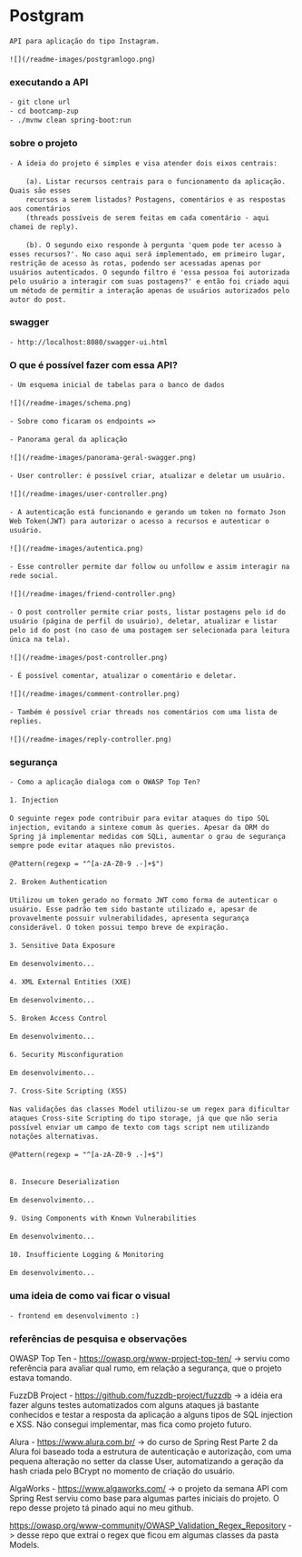 # Postgram

    API para aplicação do tipo Instagram.
    
    ![](/readme-images/postgramlogo.png)

### executando a API

    - git clone url
    - cd bootcamp-zup
    - ./mvnw clean spring-boot:run

### sobre o projeto

    - A ideia do projeto é simples e visa atender dois eixos centrais:

        (a). Listar recursos centrais para o funcionamento da aplicação. Quais são esses 
        recursos a serem listados? Postagens, comentários e as respostas aos comentários
        (threads possíveis de serem feitas em cada comentário - aqui chamei de reply).

        (b). O segundo eixo responde à pergunta 'quem pode ter acesso à esses recursos?'. No caso aqui será implementado, em primeiro lugar, restrição de acesso às rotas, podendo ser acessadas apenas por usuários autenticados. O segundo filtro é 'essa pessoa foi autorizada pelo usuário a interagir com suas postagens?' e então foi criado aqui um método de permitir a interação apenas de usuários autorizados pelo autor do post.

### swagger

    - http://localhost:8080/swagger-ui.html
      
### O que é possível fazer com essa API?

	- Um esquema inicial de tabelas para o banco de dados

	![](/readme-images/schema.png)

	- Sobre como ficaram os endpoints =>
	
	- Panorama geral da aplicação
	
	![](/readme-images/panorama-geral-swagger.png)
	
	- User controller: é possível criar, atualizar e deletar um usuário.
	
	![](/readme-images/user-controller.png)
	
	- A autenticação está funcionando e gerando um token no formato Json Web Token(JWT) para autorizar o acesso a recursos e autenticar o usuário.
	
	![](/readme-images/autentica.png)
	
	- Esse controller permite dar follow ou unfollow e assim interagir na rede social.
	
	![](/readme-images/friend-controller.png)
	
	- O post controller permite criar posts, listar postagens pelo id do usuário (página de perfil do usuário), deletar, atualizar e listar pelo id do post (no caso de uma postagem ser selecionada para leitura única na tela).
	
	![](/readme-images/post-controller.png)
	
	- É possível comentar, atualizar o comentário e deletar.
	
	![](/readme-images/comment-controller.png)
	
	- Também é possível criar threads nos comentários com uma lista de replies.
	
	![](/readme-images/reply-controller.png)


### segurança

    - Como a aplicação dialoga com o OWASP Top Ten?

    1. Injection
    
    O seguinte regex pode contribuir para evitar ataques do tipo SQL injection, evitando a sintexe comum às queries. Apesar da ORM do Spring já implementar medidas com SQLi, aumentar o grau de segurança sempre pode evitar ataques não previstos.
    
    @Pattern(regexp = "^[a-zA-Z0-9 .-]+$")
    
    2. Broken Authentication
    
    Utilizou um token gerado no formato JWT como forma de autenticar o usuário. Esse padrão tem sido bastante utilizado e, apesar de provavelmente possuir vulnerabilidades, apresenta segurança considerável. O token possui tempo breve de expiração.
    
    3. Sensitive Data Exposure
    
    Em desenvolvimento...
    
    4. XML External Entities (XXE)
    
    Em desenvolvimento...
    
    5. Broken Access Control
    
    Em desenvolvimento...
    
    6. Security Misconfiguration
    
    Em desenvolvimento...
    
    7. Cross-Site Scripting (XSS)
    
    Nas validações das classes Model utilizou-se um regex para dificultar ataques Cross-site Scripting do tipo storage, já que que não seria possível enviar um campo de texto com tags script nem utilizando notações alternativas.
    
    @Pattern(regexp = "^[a-zA-Z0-9 .-]+$")
    
    
    8. Insecure Deserialization
    
    Em desenvolvimento...
    
    9. Using Components with Known Vulnerabilities
    
    Em desenvolvimento...
      
    10. Insufficiente Logging & Monitoring
    
    Em desenvolvimento...
    

### uma ideia de como vai ficar o visual

    - frontend em desenvolvimento :)


### referências de pesquisa e observações

OWASP Top Ten - https://owasp.org/www-project-top-ten/ -> serviu como referência para avaliar qual rumo, em relação a segurança, que o projeto estava tomando.

FuzzDB Project - https://github.com/fuzzdb-project/fuzzdb -> a idéia era fazer alguns testes automatizados com alguns ataques já bastante conhecidos e testar a resposta da aplicação a alguns tipos de SQL injection e XSS. Não consegui implementar, mas fica como projeto futuro.

Alura - https://www.alura.com.br/ -> do curso de Spring Rest Parte 2 da Alura foi baseado toda a estrutura de autenticação e autorização, com uma pequena alteração no setter da classe User, automatizando a geração da hash criada pelo BCrypt no momento de criação do usuário.

AlgaWorks - https://www.algaworks.com/ -> o projeto da semana API com Spring Rest serviu como base para algumas partes iniciais do projeto. O repo desse projeto tá pinado aqui no meu github.

https://owasp.org/www-community/OWASP_Validation_Regex_Repository -> desse repo que extraí o regex que ficou em algumas classes da pasta Models.

